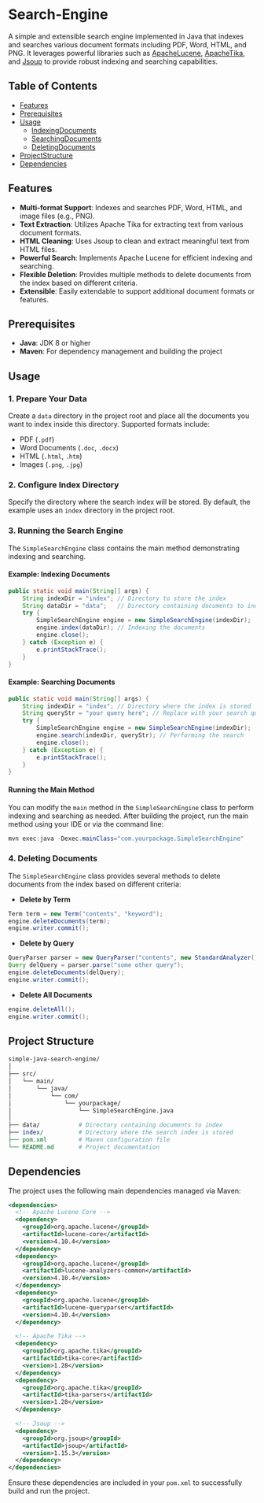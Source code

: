 # Search-Engine

A simple and extensible search engine implemented in Java that indexes and searches various document formats including PDF, Word, HTML, and PNG. It leverages powerful libraries such as [ApacheLucene](https://lucene.apache.org/), [ApacheTika](https://tika.apache.org/), and [Jsoup](https://jsoup.org/) to provide robust indexing and searching capabilities.

## Table of Contents
+ [Features](#features)
+ [Prerequisites](#prerequisites)
+ [Usage](#usage)
    - [IndexingDocuments](#indexing-documents)
    - [SearchingDocuments](#searching-documents)
    - [DeletingDocuments](#deleting-documents)
+ [ProjectStructure](#project-structure)
+ [Dependencies](#dependencies)

## Features
+ **Multi-format Support**: Indexes and searches PDF, Word, HTML, and image files (e.g., PNG).
+ **Text Extraction**: Utilizes Apache Tika for extracting text from various document formats.
+ **HTML Cleaning**: Uses Jsoup to clean and extract meaningful text from HTML files.
+ **Powerful Search**: Implements Apache Lucene for efficient indexing and searching.
+ **Flexible Deletion**: Provides multiple methods to delete documents from the index based on different criteria.
+ **Extensible**: Easily extendable to support additional document formats or features.

## Prerequisites
+ **Java**: JDK 8 or higher
+ **Maven**: For dependency management and building the project

## Usage
### 1. Prepare Your Data
Create a `data` directory in the project root and place all the documents you want to index inside this directory. Supported formats include:

+ PDF (`.pdf`)
+ Word Documents (`.doc`, `.docx`)
+ HTML (`.html`, `.htm`)
+ Images (`.png`, `.jpg`)

### 2. Configure Index Directory
Specify the directory where the search index will be stored. By default, the example uses an `index` directory in the project root.

### 3. Running the Search Engine
The `SimpleSearchEngine` class contains the main method demonstrating indexing and searching.

#### Example: Indexing Documents
```java
public static void main(String[] args) {
    String indexDir = "index"; // Directory to store the index
    String dataDir = "data";   // Directory containing documents to index
    try {
        SimpleSearchEngine engine = new SimpleSearchEngine(indexDir);
        engine.index(dataDir); // Indexing the documents
        engine.close();
    } catch (Exception e) {
        e.printStackTrace();
    }
}
```

#### Example: Searching Documents
```java
public static void main(String[] args) {
    String indexDir = "index"; // Directory where the index is stored
    String queryStr = "your query here"; // Replace with your search query
    try {
        SimpleSearchEngine engine = new SimpleSearchEngine(indexDir);
        engine.search(indexDir, queryStr); // Performing the search
        engine.close();
    } catch (Exception e) {
        e.printStackTrace();
    }
}
```

#### Running the Main Method
You can modify the `main` method in the `SimpleSearchEngine` class to perform indexing and searching as needed. After building the project, run the main method using your IDE or via the command line:

```java
mvn exec:java -Dexec.mainClass="com.yourpackage.SimpleSearchEngine"
```

### 4. Deleting Documents
The `SimpleSearchEngine` class provides several methods to delete documents from the index based on different criteria:

+ **Delete by Term**

```java
Term term = new Term("contents", "keyword");
engine.deleteDocuments(term);
engine.writer.commit();
```

+ **Delete by Query**

```java
QueryParser parser = new QueryParser("contents", new StandardAnalyzer());
Query delQuery = parser.parse("some other query");
engine.deleteDocuments(delQuery);
engine.writer.commit();
```

+ **Delete All Documents**

```java
engine.deleteAll();
engine.writer.commit();
```

## Project Structure
```perl
simple-java-search-engine/
│
├── src/
│   └── main/
│       └── java/
│           └── com/
│               └── yourpackage/
│                   └── SimpleSearchEngine.java
│
├── data/           # Directory containing documents to index
├── index/          # Directory where the search index is stored
├── pom.xml         # Maven configuration file
└── README.md       # Project documentation
```

## Dependencies
The project uses the following main dependencies managed via Maven:

```xml
<dependencies>
  <!-- Apache Lucene Core -->
  <dependency>
    <groupId>org.apache.lucene</groupId>
    <artifactId>lucene-core</artifactId>
    <version>4.10.4</version>
  </dependency>
  <dependency>
    <groupId>org.apache.lucene</groupId>
    <artifactId>lucene-analyzers-common</artifactId>
    <version>4.10.4</version>
  </dependency>
  <dependency>
    <groupId>org.apache.lucene</groupId>
    <artifactId>lucene-queryparser</artifactId>
    <version>4.10.4</version>
  </dependency>

  <!-- Apache Tika -->
  <dependency>
    <groupId>org.apache.tika</groupId>
    <artifactId>tika-core</artifactId>
    <version>1.28</version>
  </dependency>
  <dependency>
    <groupId>org.apache.tika</groupId>
    <artifactId>tika-parsers</artifactId>
    <version>1.28</version>
  </dependency>

  <!-- Jsoup -->
  <dependency>
    <groupId>org.jsoup</groupId>
    <artifactId>jsoup</artifactId>
    <version>1.15.3</version>
  </dependency>
</dependencies>
```

Ensure these dependencies are included in your `pom.xml` to successfully build and run the project.


